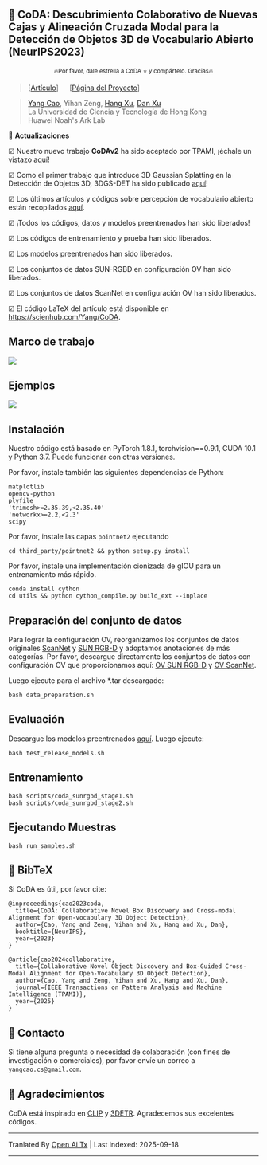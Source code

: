 
## :book: CoDA: Descubrimiento Colaborativo de Nuevas Cajas y Alineación Cruzada Modal para la Detección de Objetos 3D de Vocabulario Abierto (NeurIPS2023)
<p align="center">
  <small> 🔥Por favor, dale estrella a CoDA ⭐ y compártelo. Gracias🔥 </small>
</p>

> [[Artículo](https://arxiv.org/abs/2310.02960)] &emsp; [[Página del Proyecto](https://yangcaoai.github.io/publications/CoDA.html)] <br>
<!-- > [Yang Cao](https://yangcaoai.github.io/), Yihan Zeng, [Hang Xu](https://xuhangcn.github.io/), [Dan Xu](https://www.danxurgb.net) <br> -->
<!-- > La Universidad de Ciencia y Tecnología de Hong Kong, Huawei Noah's Ark Lab -->
> [Yang Cao](https://yangcaoai.github.io/), Yihan Zeng, [Hang Xu](https://xuhangcn.github.io/), [Dan Xu](https://www.danxurgb.net) <br>
> La Universidad de Ciencia y Tecnología de Hong Kong<br>
> Huawei Noah's Ark Lab

:triangular_flag_on_post: **Actualizaciones**  

&#9745; Nuestro nuevo trabajo **CoDAv2** ha sido aceptado por TPAMI, ¡échale un vistazo [aquí](https://arxiv.org/pdf/2406.00830v2)!

&#9745; Como el primer trabajo que introduce 3D Gaussian Splatting en la Detección de Objetos 3D, 3DGS-DET ha sido publicado [aquí](https://arxiv.org/pdf/2410.01647)!

&#9745; Los últimos artículos y códigos sobre percepción de vocabulario abierto están recopilados [aquí](https://github.com/yangcaoai/Awesome-Open-Vocabulary-Perception).

&#9745; ¡Todos los códigos, datos y modelos preentrenados han sido liberados!

&#9745; Los códigos de entrenamiento y prueba han sido liberados.

&#9745; Los modelos preentrenados han sido liberados.

&#9745; Los conjuntos de datos SUN-RGBD en configuración OV han sido liberados.  

&#9745; Los conjuntos de datos ScanNet en configuración OV han sido liberados.

&#9745; El código LaTeX del artículo está disponible en https://scienhub.com/Yang/CoDA.

## Marco de trabajo  
<img src="https://raw.githubusercontent.com/yangcaoai/CoDA_NeurIPS2023/main/assets/ov3d_det.png">

## Ejemplos  
<img src="https://raw.githubusercontent.com/yangcaoai/CoDA_NeurIPS2023/main/assets/CoDA_sup_fig0_v3_cropped_compressed_v2.jpg">

## Instalación
Nuestro código está basado en PyTorch 1.8.1, torchvision==0.9.1, CUDA 10.1 y Python 3.7. Puede funcionar con otras versiones.

Por favor, instale también las siguientes dependencias de Python:

```
matplotlib
opencv-python
plyfile
'trimesh>=2.35.39,<2.35.40'
'networkx>=2.2,<2.3'
scipy
```

Por favor, instale las capas `pointnet2` ejecutando

```
cd third_party/pointnet2 && python setup.py install
```

Por favor, instale una implementación cionizada de gIOU para un entrenamiento más rápido.
```
conda install cython
cd utils && python cython_compile.py build_ext --inplace
```

## Preparación del conjunto de datos

Para lograr la configuración OV, reorganizamos los conjuntos de datos originales [ScanNet](https://github.com/facebookresearch/votenet/tree/main/scannet) y [SUN RGB-D](https://github.com/facebookresearch/votenet/tree/main/sunrgbd) y adoptamos anotaciones de más categorías. Por favor, descargue directamente los conjuntos de datos con configuración OV que proporcionamos aquí: [OV SUN RGB-D](https://huggingface.co/datasets/YangCaoCS/Open-Vocabulary-SUN-RGBD) y [OV ScanNet](https://hkustconnect-my.sharepoint.com/:f:/g/personal/ycaobd_connect_ust_hk/EsqoPe7-VFxOlY0a-v1-vPwBSiEHoGRTgK5cLIhnjyXiEQ?e=jY7nKT). 

Luego ejecute para el archivo *.tar descargado:
```
bash data_preparation.sh
```

## Evaluación
Descargue los modelos preentrenados [aquí](https://drive.google.com/file/d/1fTKX1ML5u8jJ249GwAYqdCZGs941907H/view?usp=drive_link).
Luego ejecute:
```
bash test_release_models.sh
```

## Entrenamiento
```
bash scripts/coda_sunrgbd_stage1.sh
bash scripts/coda_sunrgbd_stage2.sh
```
## Ejecutando Muestras
```
bash run_samples.sh
```

## :scroll: BibTeX
Si CoDA es útil, por favor cite:
```
@inproceedings{cao2023coda,
  title={CoDA: Collaborative Novel Box Discovery and Cross-modal Alignment for Open-vocabulary 3D Object Detection},
  author={Cao, Yang and Zeng, Yihan and Xu, Hang and Xu, Dan},
  booktitle={NeurIPS},
  year={2023}
}

@article{cao2024collaborative,
  title={Collaborative Novel Object Discovery and Box-Guided Cross-Modal Alignment for Open-Vocabulary 3D Object Detection},
  author={Cao, Yang and Zeng, Yihan and Xu, Hang and Xu, Dan},
  journal={IEEE Transactions on Pattern Analysis and Machine Intelligence (TPAMI)},
  year={2025}
}
```

## :e-mail: Contacto

Si tiene alguna pregunta o necesidad de colaboración (con fines de investigación o comerciales), por favor envíe un correo a `yangcao.cs@gmail.com`.

## :scroll: Agradecimientos
CoDA está inspirado en [CLIP](https://github.com/openai/CLIP) y [3DETR](https://github.com/facebookresearch/3detr). Agradecemos sus excelentes códigos.


---

Tranlated By [Open Ai Tx](https://github.com/OpenAiTx/OpenAiTx) | Last indexed: 2025-09-18

---